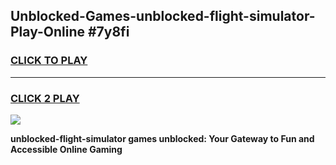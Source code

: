 
## Unblocked-Games-unblocked-flight-simulator-Play-Online #7y8fi
<h3>
<a href="https://news.freeplayer.one?title=unblocked-flight-simulator&ref=3">CLICK TO PLAY</a></h3>
<hr>

<h3>
<a href="https://news.freeplayer.one?title=unblocked-flight-simulator&ref=3">CLICK 2 PLAY</a>
  
</h3>

<a href="https://news.freeplayer.one?title=unblocked-flight-simulator&ref=3"><img src="https://clearcache.store/games.png"></a>


**unblocked-flight-simulator games unblocked: Your Gateway to Fun and Accessible Online Gaming**
